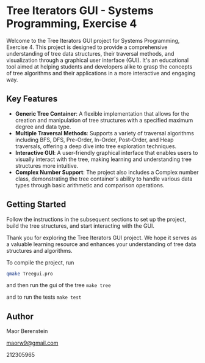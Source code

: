 # Tree Iterators GUI - Systems Programming, Exercise 4

Welcome to the Tree Iterators GUI project for Systems Programming, Exercise 4. This project is designed to provide a comprehensive understanding of tree data structures, their traversal methods, and visualization through a graphical user interface (GUI). It's an educational tool aimed at helping students and developers alike to grasp the concepts of tree algorithms and their applications in a more interactive and engaging way.

## Key Features

- **Generic Tree Container**: A flexible implementation that allows for the creation and manipulation of tree structures with a specified maximum degree and data type.
- **Multiple Traversal Methods**: Supports a variety of traversal algorithms including BFS, DFS, Pre-Order, In-Order, Post-Order, and Heap traversals, offering a deep dive into tree exploration techniques.
- **Interactive GUI**: A user-friendly graphical interface that enables users to visually interact with the tree, making learning and understanding tree structures more intuitive.
- **Complex Number Support**: The project also includes a Complex number class, demonstrating the tree container's ability to handle various data types through basic arithmetic and comparison operations.

## Getting Started

Follow the instructions in the subsequent sections to set up the project, build the tree structures, and start interacting with the GUI.

Thank you for exploring the Tree Iterators GUI project. We hope it serves as a valuable learning resource and enhances your understanding of tree data structures and algorithms.

To compile the project, run  
```sh 
qmake Treegui.pro
```

and then run the gui of the tree ``make tree``

and to run the tests ``make test``


## Author
Maor Berenstein

maorw9@gmail.com

212305965
